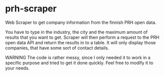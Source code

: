 # prh-scraper
Web Scraper to get company information from the finnish PRH open data.

You have to type in the industry, the city and the maximum amount of results that you want to get.
Scraper will then perform a request to the PRH open data API and return the results in to a table.
It will only display those companies, that have some sort of contact details.

WARNING
The code is rather messy, since I only needed it to work in a specific purpose and tried to get it done quickly.
Feel free to modify it to your needs.
